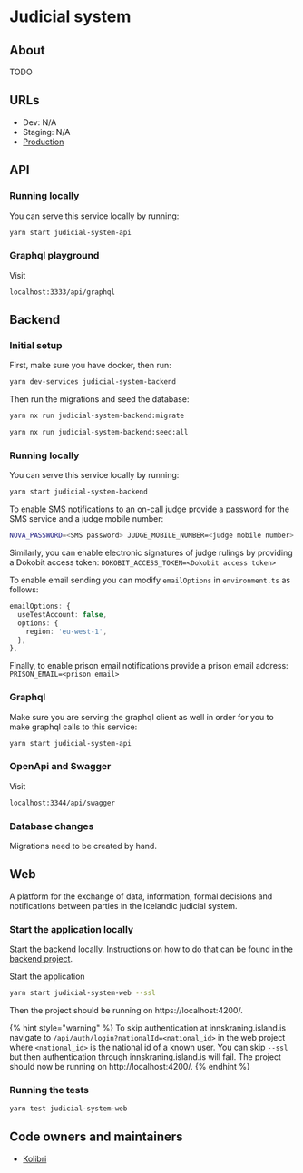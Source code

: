 # Judicial system

## About

TODO

## URLs

- Dev: N/A
- Staging: N/A
- [Production](https://rettarvorslugatt.island.is)

## API

### Running locally

You can serve this service locally by running:

```bash
yarn start judicial-system-api
```

### Graphql playground

Visit

```text
localhost:3333/api/graphql
```

## Backend

### Initial setup

First, make sure you have docker, then run:

```bash
yarn dev-services judicial-system-backend
```

Then run the migrations and seed the database:

```bash
yarn nx run judicial-system-backend:migrate
```

```bash
yarn nx run judicial-system-backend:seed:all
```

### Running locally

You can serve this service locally by running:

```bash
yarn start judicial-system-backend
```

To enable SMS notifications to an on-call judge provide a password for the SMS service and a judge mobile number:

```bash
NOVA_PASSWORD=<SMS password> JUDGE_MOBILE_NUMBER=<judge mobile number> yarn start judicial-system-backend
```

Similarly, you can enable electronic signatures of judge rulings by providing a Dokobit access token: `DOKOBIT_ACCESS_TOKEN=<Dokobit access token>`

To enable email sending you can modify `emailOptions` in `environment.ts` as follows:

```typescript
emailOptions: {
  useTestAccount: false,
  options: {
    region: 'eu-west-1',
  },
},
```

Finally, to enable prison email notifications provide a prison email address: `PRISON_EMAIL=<prison email>`

### Graphql

Make sure you are serving the graphql client as well in order for you to make graphql calls to this service:

```bash
yarn start judicial-system-api
```

### OpenApi and Swagger

Visit

```bash
localhost:3344/api/swagger
```

### Database changes

Migrations need to be created by hand.

## Web

A platform for the exchange of data, information, formal decisions and notifications between parties in the Icelandic judicial system.

### Start the application locally

Start the backend locally. Instructions on how to do that can be found [in the backend project](projects/judicial-system/backend.md).

Start the application

```bash
yarn start judicial-system-web --ssl
```

Then the project should be running on https://localhost:4200/.

{% hint style="warning" %}
To skip authentication at innskraning.island.is navigate to `/api/auth/login?nationalId=<national_id>` in the web project where `<national_id>` is the national id of a known user.
You can skip `--ssl` but then authentication through innskraning.island.is will fail. The project should now be running on http://localhost:4200/.
{% endhint %}

### Running the tests

```bash
yarn test judicial-system-web
```

## Code owners and maintainers

- [Kolibri](https://github.com/orgs/island-is/teams/kolibri/members)
